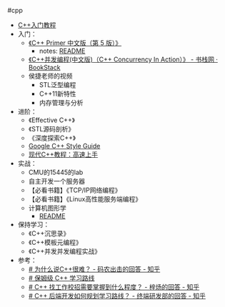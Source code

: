 #cpp

- [C++入门教程](C++入门教程.md)
- 入门：
	- [《C++ Primer 中文版（第 5 版）》](C++%20Primer%20中文版（第%205%20版）.pdf)
		- notes: [README](C++/C++Primer5th/README.md)
	- [《C++并发编程(中文版)（C++ Concurrency In Action）》 - 书栈网 · BookStack](https://www.bookstack.cn/read/Cpp_Concurrency_In_Action/README.md)
	- 侯捷老师的视频
		- STL泛型编程
		- C++11新特性
		- 内存管理与分析
- 进阶：
	- 《Effective C++》
	- 《STL源码剖析》
	- 《深度探索C++》
	- [Google C++ Style Guide](https://google.github.io/styleguide/cppguide.html)
	- [现代C++教程：高速上手](https://changkun.de/modern-cpp/)
- 实战：
	- CMU的15445的lab
	- 自主开发一个服务器
	- 【必看书籍】《TCP/IP网络编程》
	- 【必看书籍】《Linux高性能服务端编程》
	- 计算机图形学
		- [README](Graphics/README.md)
- 保持学习：
	- 《C++沉思录》
	- 《C++模板元编程》
	- 《C++并发并发编程实战》
- 参考：
	- [# 为什么说C++很难？ - 码农出击的回答 - 知乎](https://www.zhihu.com/question/357354437/answer/2617331811)
	- [# 保姆级 C++ 学习路线](https://mp.weixin.qq.com/s/QCtQoIOg6_f1GX9rT8jG4Q)
	- [# C++ 找工作校招需要掌握到什么程度？ - 梓炀的回答 - 知乎](https://www.zhihu.com/question/585465188/answer/2928891679)
	- [# C++ 后端开发如何规划学习路线？ - 终端研发部的回答 - 知乎](https://www.zhihu.com/question/452409630/answer/3167010580)

